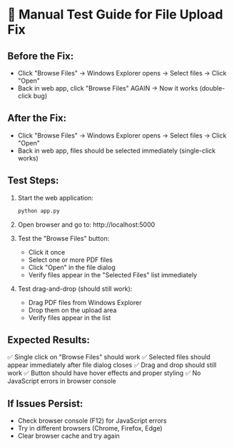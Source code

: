 
# 🧪 Manual Test Guide for File Upload Fix

## Before the Fix:
- Click "Browse Files" → Windows Explorer opens → Select files → Click "Open"
- Back in web app, click "Browse Files" AGAIN → Now it works (double-click bug)

## After the Fix:
- Click "Browse Files" → Windows Explorer opens → Select files → Click "Open"
- Back in web app, files should be selected immediately (single-click works)

## Test Steps:
1. Start the web application:
   ```bash
   python app.py
   ```

2. Open browser and go to: http://localhost:5000

3. Test the "Browse Files" button:
   - Click it once
   - Select one or more PDF files
   - Click "Open" in the file dialog
   - Verify files appear in the "Selected Files" list immediately

4. Test drag-and-drop (should still work):
   - Drag PDF files from Windows Explorer
   - Drop them on the upload area
   - Verify files appear in the list

## Expected Results:
✅ Single click on "Browse Files" should work
✅ Selected files should appear immediately after file dialog closes
✅ Drag and drop should still work
✅ Button should have hover effects and proper styling
✅ No JavaScript errors in browser console

## If Issues Persist:
- Check browser console (F12) for JavaScript errors
- Try in different browsers (Chrome, Firefox, Edge)
- Clear browser cache and try again
    